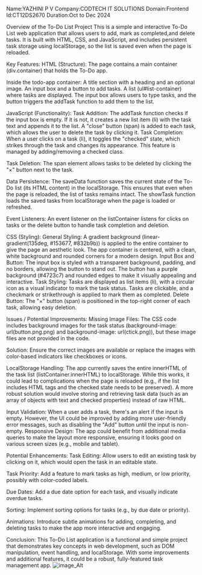 Name:YAZHINI P V
Company:CODTECH IT SOLUTIONS
Domain:Frontend
Id:CT12DS2670
Duration:Oct to Dec 2024

Overview of the To-Do List Project
This is a simple and interactive To-Do List web application that allows users to add, mark as completed,and delete tasks. It is built with HTML, CSS, and JavaScript, and includes persistent task storage using localStorage, so the list is saved even when the page is reloaded.

Key Features:
HTML (Structure):
The page contains a main container (div.container) that holds the To-Do app.

Inside the todo-app container:
A title section with a heading and an optional image.
An input box and a button to add tasks.
A list (ul#list-container) where tasks are displayed.
The input box allows users to type tasks, and the button triggers the addTask function to add them to the list.

JavaScript (Functionality):
Task Addition:
The addTask function checks if the input box is empty. If it is not, it creates a new list item (li) with the task text and appends it to the list.
A "close" button (span) is added to each task, which allows the user to delete the task by clicking it.
Task Completion:
When a user clicks on a task (li), it toggles the "checked" state, which strikes through the task and changes its appearance. This feature is managed by adding/removing a checked class.

Task Deletion:
The span element allows tasks to be deleted by clicking the "×" button next to the task.


Data Persistence:
The saveData function saves the current state of the To-Do list (its HTML content) in the localStorage. This ensures that even when the page is reloaded, the list of tasks remains intact.
The showTask function loads the saved tasks from localStorage when the page is loaded or refreshed.

Event Listeners:
An event listener on the listContainer listens for clicks on tasks or the delete button to handle task completion and deletion.

CSS (Styling):
General Styling:
A gradient background (linear-gradient(135deg, #153677, #832b9b)) is applied to the entire container to give the page an aesthetic look.
The app container is centered, with a clean, white background and rounded corners for a modern design.
Input Box and Button:
The input box is styled with a transparent background, padding, and no borders, allowing the button to stand out.
The button has a purple background (#4723c7) and rounded edges to make it visually appealing and interactive.
Task Styling:
Tasks are displayed as list items (li), with a circular icon as a visual indicator to mark the task status.
Tasks are clickable, and a checkmark or strikethrough is applied to mark them as completed.
Delete Button:
The "×" button (span) is positioned in the top-right corner of each task, allowing easy deletion.

Issues / Potential Improvements:
Missing Image Files:
The CSS code includes background images for the task status (background-image: url(button.png.png) and background-image: url(ctick.png)), but these image files are not provided in the code.

Solution: Ensure the correct images are available or replace the images with color-based indicators like checkboxes or icons.

LocalStorage Handling:
The app currently saves the entire innerHTML of the task list (listContainer.innerHTML) to localStorage. While this works, it could lead to complications when the page is reloaded (e.g., if the list includes HTML tags and the checked state needs to be preserved). A more robust solution would involve storing and retrieving task data (such as an array of objects with text and checked properties) instead of raw HTML.

Input Validation:
When a user adds a task, there's an alert if the input is empty. However, the UI could be improved by adding more user-friendly error messages, such as disabling the "Add" button until the input is non-empty.
Responsive Design:
The app could benefit from additional media queries to make the layout more responsive, ensuring it looks good on various screen sizes (e.g., mobile and tablet).

Potential Enhancements:
Task Editing:
Allow users to edit an existing task by clicking on it, which would open the task in an editable state.

Task Priority:
Add a feature to mark tasks as high, medium, or low priority, possibly with color-coded labels.

Due Dates:
Add a due date option for each task, and visually indicate overdue tasks.

Sorting:
Implement sorting options for tasks (e.g., by due date or priority).

Animations:
Introduce subtle animations for adding, completing, and deleting tasks to make the app more interactive and engaging.

Conclusion:
This To-Do List application is a functional and simple project that demonstrates key concepts in web development, such as DOM manipulation, event handling, and localStorage. With some improvements and additional features, it could be a robust, fully-featured task management app.
![image_Alt]("https://github.com/Yazhini1727/CODTECH-Task2/blob/d72c3eb1d5288dae7bb5f1611224218aaa7a8034/to-do.png")
